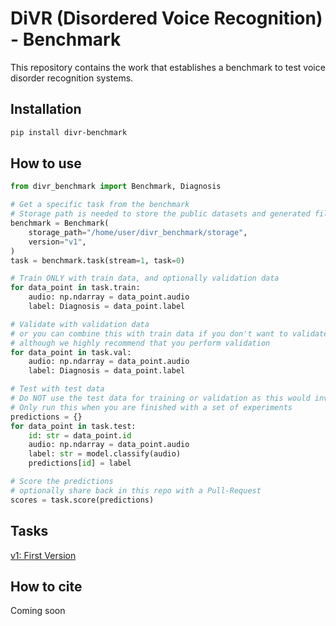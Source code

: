 # DiVR (Disordered Voice Recognition) - Benchmark

This repository contains the work that establishes a benchmark to test voice disorder recognition systems.

## Installation

```sh
pip install divr-benchmark
```

## How to use

```python
from divr_benchmark import Benchmark, Diagnosis

# Get a specific task from the benchmark
# Storage path is needed to store the public datasets and generated files
benchmark = Benchmark(
    storage_path="/home/user/divr_benchmark/storage",
    version="v1",
)
task = benchmark.task(stream=1, task=0)

# Train ONLY with train data, and optionally validation data
for data_point in task.train:
    audio: np.ndarray = data_point.audio
    label: Diagnosis = data_point.label

# Validate with validation data
# or you can combine this with train data if you don't want to validate
# although we highly recommend that you perform validation
for data_point in task.val:
    audio: np.ndarray = data_point.audio
    label: Diagnosis = data_point.label

# Test with test data
# Do NOT use the test data for training or validation as this would invalidate your experiment
# Only run this when you are finished with a set of experiments
predictions = {}
for data_point in task.test:
    id: str = data_point.id
    audio: np.ndarray = data_point.audio
    label: str = model.classify(audio)
    predictions[id] = label

# Score the predictions
# optionally share back in this repo with a Pull-Request
scores = task.score(predictions)
```

## Tasks

[v1: First Version](./divr_benchmark/tasks/v1/README.md)

## How to cite

Coming soon
